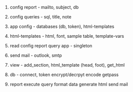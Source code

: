 
1. config report - mailto, subject, db
2. config queries - sql, title, note
3. app config - databases (db, token), html-templates

4. html-templates - html, font, sample table, template-vars

5. read config
    report
    query
    app - singleton

6. send mail - outlook, smtp

7. view - add_section, html_template (head, foot), get_html

8. db - connect, token encrypt/decrpyt
    encode getpass

9. report
    execute query
    format data
    generate html
    send mail



